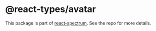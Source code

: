 # @react-types/avatar

This package is part of [react-spectrum](https://github.com/adobe/react-spectrum). See the repo for more details.
